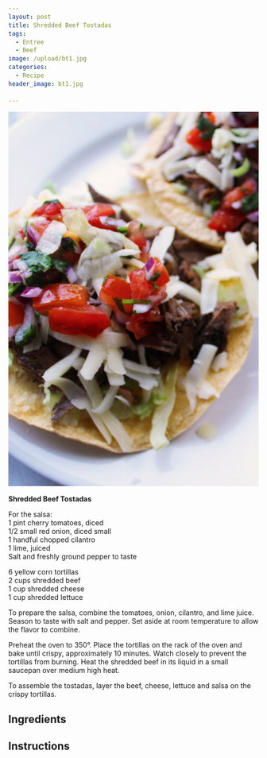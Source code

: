 ```yaml
---
layout: post
title: Shredded Beef Tostadas
tags:
  - Entree
  - Beef
image: /upload/bt1.jpg
categories:
  - Recipe
header_image: bt1.jpg

---
```


![Image of Shredded Beef Tostadas.](/upload/bt1.jpg)

**Shredded Beef Tostadas**  
  
For the salsa:  
1 pint cherry tomatoes, diced  
1/2 small red onion, diced small  
1 handful chopped cilantro  
1 lime, juiced  
Salt and freshly ground pepper to taste  

  

6 yellow corn tortillas  
2 cups shredded beef  
1 cup shredded cheese  
1 cup shredded lettuce  
  
To prepare the salsa, combine the tomatoes, onion, cilantro, and lime juice. Season to taste with salt and pepper. Set aside at room temperature to allow the flavor to combine.

  

Preheat the oven to 350°. Place the tortillas on the rack of the oven and bake until crispy, approximately 10 minutes. Watch closely to prevent the tortillas from burning. Heat the shredded beef in its liquid in a small saucepan over medium high heat.

  

To assemble the tostadas, layer the beef, cheese, lettuce and salsa on the crispy tortillas.

## Ingredients



## Instructions







